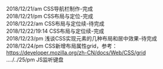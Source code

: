 2018/12/21/am CSS导航栏制作-完成<br/>
2018/12/21/pm CSS布局与定位-完成<br/>
2018/12/22/am CSS布局与定位续-待完成<br/>
2018/12/22/19:14 CSS布局与定位续-完成<br/>
2018/12/23/pm 浅谈CSS实现元素的几种布局和居中效果-待完成<br/>
2018/12/24/pm CSS新增布局属性grid，参考：https://developer.mozilla.org/zh-CN/docs/Web/CSS/grid  <br/>
..../../25/pm JS监听键盘 <br/>
